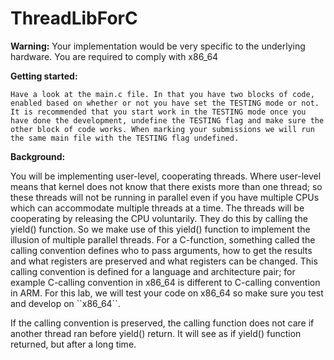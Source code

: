 # ThreadLibForC

<p><b>Warning:</b> Your implementation would be very specific to the underlying hardware. You are required
to comply with x86_64<p>

<p><b>Getting started:</b></p>

    Have a look at the main.c file. In that you have two blocks of code, enabled based on whether or not you have set the TESTING mode or not. It is recommended that you start work in the TESTING mode once you have done the development, undefine the TESTING flag and make sure the other block of code works. When marking your submissions we will run the same main file with the TESTING flag undefined.

<p><b>Background:</b></p>
<p>You will be implementing user-level, cooperating threads. Where user-level means that kernel does
not know that there exists more than one thread; so these threads will not be running in parallel even
if you have multiple CPUs which can accommodate multiple threads at a time. The threads will be
cooperating by releasing the CPU voluntarily. They do this by calling the yield() function.
So we make use of this yield() function to implement the illusion of multiple parallel threads. For a
C-function, something called the calling convention defines who to pass arguments, how to get the
results and what registers are preserved and what registers can be changed. This calling convention
is defined for a language and architecture pair; for example C-calling convention in x86_64 is
different to C-calling convention in ARM. For this lab, we will test your code on x86_64 so make
sure you test and develop on ``x86_64``.</p>
<p>If the calling convention is preserved, the calling function does not care if another thread ran before
yield() return. It will see as if yield() function returned, but after a long time.</p>
